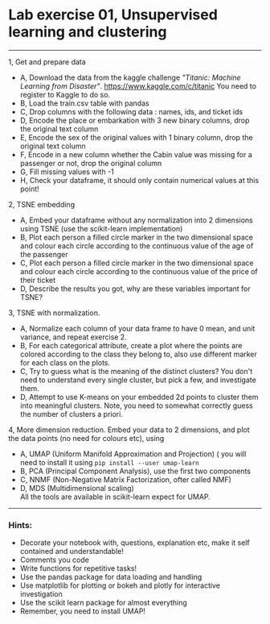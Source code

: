 # Lab exercise 01, Unsupervised learning and clustering


---



1, Get and prepare data
* A, Download the data from the kaggle challenge *"Titanic: Machine Learning from Disaster"*.  https://www.kaggle.com/c/titanic You need to register to Kaggle to do so.
* B, Load the train.csv table with pandas
* C, Drop columns with the following data : names, ids, and ticket ids
* D, Encode the place or embarkation with 3 new binary columns, drop the original text column
* E, Encode the sex of the original values with 1 binary column, drop the original text column
* F, Encode in a new column whether the Cabin value was missing for a passenger or not, drop the original column
* G, Fill missing values with -1
* H, Check your dataframe, it should only contain numerical values at this point!

2, TSNE embedding
* A, Embed your dataframe without any normalization into 2 dimensions using TSNE (use the scikit-learn implementation)
* B, Plot each person a filled circle marker in the two dimensional space and colour each circle according to the continuous value of the age of the passenger
* C, Plot each person a filled circle marker in the two dimensional space and colour each circle according to the continuous value of the price of their ticket
* D, Describe the results you got, why are these variables important for TSNE?

3, TSNE with normalization.
* A, Normalize each column of your data frame to have 0 mean, and unit variance, and repeat exercise 2.
* B, For each categorical attribute, create a plot where the points are colored according to the class they belong to, also use different marker for each class on the plots.
* C, Try to guess what is the meaning of the distinct clusters? You don't need to understand every single cluster, but pick a few, and investigate them.
* D, Attempt to use K-means on your embedded 2d points to cluster them into meaningful clusters. Note, you need to somewhat correctly guess the number of clusters a priori.

4, More dimension reduction. Embed your data to 2 dimensions, and plot the data points (no need for colours etc), using
* A, UMAP (Uniform Manifold Approximation and Projection) ( you will need to install it using `pip install --user umap-learn`
* B, PCA (Principal Component Analysis), use the first two components
* C, NNMF (Non-Negative Matrix Factorization, ofter called NMF)
* D, MDS (Multidimensional scaling)   
All the tools are available in scikit-learn expect for UMAP.



---

### Hints:

* Decorate your notebook with, questions, explanation etc, make it self contained and understandable!
* Comments you code
* Write functions for repetitive tasks!
* Use the pandas package for data loading and handling
* Use matplotlib for plotting or bokeh and plotly for interactive investigation
* Use the scikit learn package for almost everything
* Remember, you need to install UMAP!





